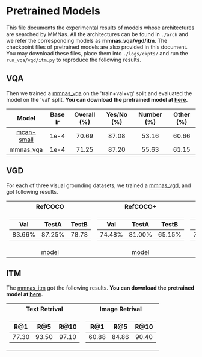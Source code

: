 # Pretrained Models

This file documents the experimental results of models whose architectures are searched by MMNas. All the architectures can be found in `./arch` and we refer the corresponding models as **mmnas_vqa/vgd/itm**. The checkpoint files of pretrained models are also provided in this document. You may download these files, place them into `./logs/ckpts/` and run the `run_vqa/vgd/itm.py` to reproduce the following results.

## VQA

Then we trained a [mmnas_vqa](arch/mmnas_vqa.json) on the 'train+val+vg' split and evaluated the model on the 'val' split. **You can download the pretrained model at [here](https://awma1-my.sharepoint.com/:u:/g/personal/yuz_l0_tn/EW-97Xbq_z1Cq8lL1O5GHLQBH7UQLomFOqBplFL9bf83EA?e=Jwyf9V).**

| Model                                                                                  | Base lr | Overall (%) | Yes/No (%) | Number (%) | Other (%) | 
|:--------------------------------------------------------------------------------------:|:-------:|:-----------:|:----------:|:----------:|:---------:|
| [mcan-small](arch/mcan.json) | 1e-4    | 70.69       | 87.08      | 53.16      | 60.66     |
| mmnas_vqa | 1e-4    | 71.25       | 87.20      | 55.63      | 61.15     |

## VGD

For each of three visual grounding datasets, we trained a [mmnas_vgd](./arch/mmnas_itm.json), and got following results.

<table>
<tr><th> RefCOCO </th><th> RefCOCO+ </th><th> RefCOCORg </th></tr>
<tr><td>

| Val     | TestA   | TestB |
| :-------: | :-------: | :-----: |
| 83.66\% | 87.25\% | 78.78 |
</td><td>

| Val     | TestA   | TestB   |
| :-------: | :-------: | :-----: |
| 74.48\% | 81.00\% | 65.15\% |
</td><td>

| Val     | Test    |
| :-------: | :-------: |
| 74.59\% | 75.42\% |
</td></tr> 
<tr> 
    <td align="center"> <a href="https://awma1-my.sharepoint.com/:u:/g/personal/yuz_l0_tn/Ea0S0zcCV45GhVqWOeW0PHoBKkh6NwJRyVpCh8-cmpwFOA?e=IKJ09r">model</a> </td> 
    <td align="center"> <a href="https://awma1-my.sharepoint.com/:u:/g/personal/yuz_l0_tn/EVU2eXV6RLpCiHrDMOBtNLwB1hN0Kn88pC1lKEXCDUfZGQ?e=9yM1GF">model</a> </td> 
    <td align="center"> <a href="https://awma1-my.sharepoint.com/:u:/g/personal/yuz_l0_tn/EVU2eXV6RLpCiHrDMOBtNLwB1hN0Kn88pC1lKEXCDUfZGQ?e=9yM1GF">model</a> </td> 
</tr>
</table>

## ITM

The [mmnas_itm](./arch/mmnas_itm.json) got the following results. **You can download the pretrained model at [here](https://awma1-my.sharepoint.com/:u:/g/personal/yuz_l0_tn/EYGlpkid3SJHoRUCsPy0x0sBPp3U5-8hLke7OJb9WGXNRw?e=fMsOap).**

<table>
<tr><th> Text Retrival </th><th> Image Retrival</th></tr>
<tr><td>

| R@1    | R@5    | R@10   |
| :-----: | :-----: | :-----: |
| 77.30 | 93.50 | 97.10 |

</td><td>

| R@1    | R@5    | R@10   |
| :-----: | :-----: | :-----: |
| 60.88 | 84.86 | 90.40 |
</td></tr> 
</table>